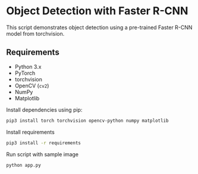 # Object Detection with Faster R-CNN

This script demonstrates object detection using a pre-trained Faster R-CNN model from torchvision.

## Requirements

- Python 3.x
- PyTorch
- torchvision
- OpenCV (`cv2`)
- NumPy
- Matplotlib

Install dependencies using pip:

```bash
pip3 install torch torchvision opencv-python numpy matplotlib
```

Install requirements

```bash
pip3 install -r requirements
```

Run script with sample image

```bash
python app.py
```
